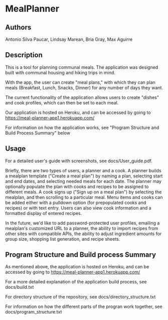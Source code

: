 # MealPlanner

## Authors

Antonio Silva Paucar, Lindsay Marean, Bria Gray, Max Aguirre

## Description

This is a tool for planning communal meals. The application was designed built with communal housing and hiking trips in mind.

With the app, the user can create "meal plans," with which they can plan meals (Breakfast, Lunch, Snacks, Dinner) for any number of days they want.

The current functionality of the application allows users to create "dishes" and cook profiles, which can then be set to each meal.

Our application is hosted on Heroku, and can be accessed by going to https://meal-planner-app1.herokuapp.com/

For information on how the application works, see "Program Structure and Build Process Summary" below

## Usage

For a detailed user's guide with screenshots, see docs/User_guide.pdf. 

Briefly, there are two types of users, a planner and a cook. A planner builds a mealplan template ("Create a meal plan") by naming a plan, selecting start and end dates, and selecting needed meals for each date. The planner may optionally populate the plan with cooks and recipes to be assigned to different meals. A cook signs up ("Sign up on a meal plan") by selecting the mealplan, and then scrolling to a particular meal. Menu items and cooks can be added either with a pulldown option (for prepopulated cooks and recipes) or with text entry. Users can also view cook information and a formatted display of entered recipes.

In the future, we'd like to add password-protected user profiles, emailing a mealplan's customized URL to a planner, the ability to import recipes from other sites with compatible APIs, the ability to adjust ingredient amounts for group size, shopping list generation, and recipe sheets. 

## Program Structure and Build process Summary

As mentioned above, the application is hosted on Heroku, and can be accessed by going to https://meal-planner-app1.herokuapp.com/

For a more detailed explanation of the application build process, see docs/build.txt

For directory structure of the repository, see docs/directory_structure.txt

For information on how the different parts of the progran work together, see docs/program_structure.txt
